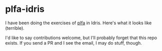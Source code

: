 # plfa-idris

I have been doing the exercises of [plfa](https://plfa.github.io) in Idris. Here's what it looks like (terrible).

I'd like to say contributions welcome, but I'll probably forget that this repo exists.
If you send a PR and I see the email, I may do stuff, though.
